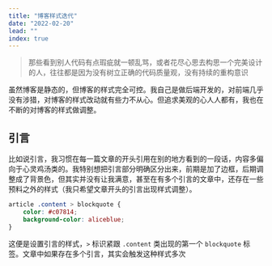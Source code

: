 ```yaml
---
title: "博客样式迭代"
date: "2022-02-20"
lead: ""
index: true
---
```


> 那些看到别人代码有点瑕疵就一顿乱骂，或者花尽心思去构思一个完美设计的人，往往都是因为没有树立正确的代码质量观，没有持续的重构意识

虽然博客是静态的，但博客的样式完全可控。我自己是做后端开发的，对前端几乎没有涉猎，对博客的样式改动就有些力不从心。但追求美观的心人人都有，我也在不断的对博客的样式做调整。

## 引言

比如说引言，我习惯在每一篇文章的开头引用在别的地方看到的一段话，内容多偏向于心灵鸡汤类的。我特别想把引言部分明确区分出来，前期是加了边框，后期调整成了背景色，但其实并没有让我满意，甚至在有多个引言的文章中，还存在一些预料之外的样式（我只希望文章开头的引言出现样式调整）。

```css
article .content > blockquote {
    color: #c07814;
    background-color: aliceblue;
}
```

这便是设置引言的样式，`>` 标识紧跟 `.content`  类出现的第一个 `blockquote` 标签。文章中如果存在多个引言，其实会触发这种样式多次